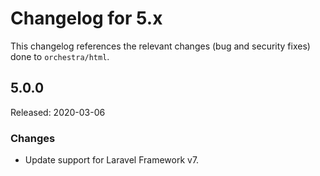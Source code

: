# Changelog for 5.x

This changelog references the relevant changes (bug and security fixes) done to `orchestra/html`.

## 5.0.0

Released: 2020-03-06

### Changes

* Update support for Laravel Framework v7.
